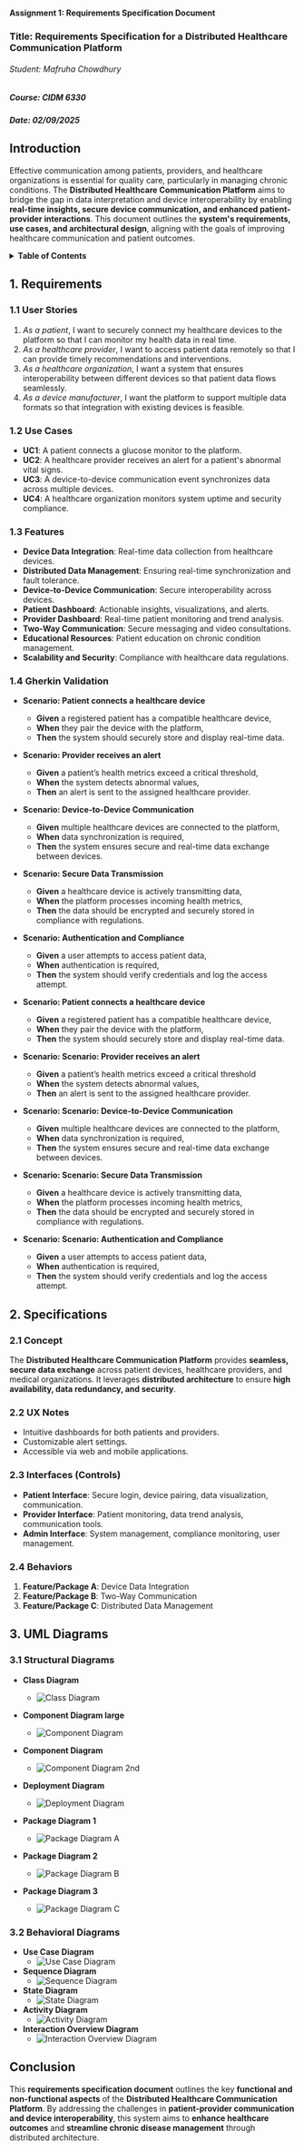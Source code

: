 ﻿#### Assignment 1: Requirements Specification Document

### Title: Requirements Specification for a Distributed Healthcare Communication Platform

###### Student: Mafruha Chowdhury
##### Course: CIDM 6330  
##### Date: 02/09/2025 

## Introduction
Effective communication among patients, providers, and healthcare organizations is essential for quality care, particularly in managing chronic conditions. The **Distributed Healthcare Communication Platform** aims to bridge the gap in data interpretation and device interoperability by enabling **real-time insights, secure device communication, and enhanced patient-provider interactions**. This document outlines the **system's requirements, use cases, and architectural design**, aligning with the goals of improving healthcare communication and patient outcomes.

<details>
  <summary><strong>Table of Contents</strong></summary>

1. [**Requirements Statements**](#1-requirements)
   - [User Stories](#11-user-stories)
   - [Use Cases](#12-use-cases)
   - [Features](#13-features)
   - [Gherkin Validation](#14-gherkin-validation)
2. [**Specifications**](#2-specifications)
   - [Concept](#21-concept)
   - [UX Notes](#22-ux-notes)
   - [Interfaces (Controls)](#23-interfaces-controls)
   - [Behaviors (Including UML Diagrams)](#24-behaviors)
3. [**UML Diagrams**](#3-uml-diagrams)
   - [Structural Diagrams](#31-structural-diagrams) | Containing the following diagrams
     - [Class Diagram](#class-diagram)
     - [Component Diagram](#component-diagram)
     - [Deployment Diagram](#deployment-diagram)
     - [Package Diagram](#package-diagram)
   - [Behavioral Diagrams](#32-behavioral-diagrams) |Containing the following diagrams
     - [Use Case Diagram](#use-case-diagram)
     - [Sequence Diagram](#sequence-diagram)
     - [State Diagram](#state-diagram)
     - [Activity Diagram](#activity-diagram)
     - [Interaction Overview Diagram](#interaction-overview-diagram)

</details>

## 1. Requirements
### 1.1 User Stories
1. *As a patient*, I want to securely connect my healthcare devices to the platform so that I can monitor my health data in real time.  
2. *As a healthcare provider*, I want to access patient data remotely so that I can provide timely recommendations and interventions.  
3. *As a healthcare organization*, I want a system that ensures interoperability between different devices so that patient data flows seamlessly.  
4. *As a device manufacturer*, I want the platform to support multiple data formats so that integration with existing devices is feasible.  

### 1.2 Use Cases
- **UC1**: A patient connects a glucose monitor to the platform.  
- **UC2**: A healthcare provider receives an alert for a patient's abnormal vital signs.  
- **UC3**: A device-to-device communication event synchronizes data across multiple devices.  
- **UC4**: A healthcare organization monitors system uptime and security compliance.  

### 1.3 Features
- **Device Data Integration**: Real-time data collection from healthcare devices.  
- **Distributed Data Management**: Ensuring real-time synchronization and fault tolerance.  
- **Device-to-Device Communication**: Secure interoperability across devices.  
- **Patient Dashboard**: Actionable insights, visualizations, and alerts.  
- **Provider Dashboard**: Real-time patient monitoring and trend analysis.  
- **Two-Way Communication**: Secure messaging and video consultations.  
- **Educational Resources**: Patient education on chronic condition management.  
- **Scalability and Security**: Compliance with healthcare data regulations.  

### 1.4 Gherkin Validation
- **Scenario: Patient connects a healthcare device**
  - **Given** a registered patient has a compatible healthcare device,
  - **When** they pair the device with the platform,
  - **Then** the system should securely store and display real-time data.

- **Scenario: Provider receives an alert**
  - **Given** a patient’s health metrics exceed a critical threshold,
  - **When** the system detects abnormal values,
  - **Then** an alert is sent to the assigned healthcare provider.

- **Scenario: Device-to-Device Communication**
  - **Given** multiple healthcare devices are connected to the platform,
  - **When** data synchronization is required,
  - **Then** the system ensures secure and real-time data exchange between devices.

- **Scenario: Secure Data Transmission**
  - **Given** a healthcare device is actively transmitting data,
  - **When** the platform processes incoming health metrics,
  - **Then** the data should be encrypted and securely stored in compliance with regulations.

- **Scenario: Authentication and Compliance**
  - **Given** a user attempts to access patient data,
  - **When** authentication is required,
  - **Then** the system should verify credentials and log the access attempt.
  
- **Scenario: Patient connects a healthcare device**
  - **Given**  a registered patient has a compatible healthcare device,
  - **When**  they pair the device with the platform, 
  - **Then** the system should securely store and display real-time data. 
  
- **Scenario: Scenario: Provider receives an alert**
  - **Given**  a patient’s health metrics exceed a critical threshold
  - **When**  the system detects abnormal values, 
  - **Then** an alert is sent to the assigned healthcare provider.

- **Scenario: Scenario: Device-to-Device Communication**
  - **Given** multiple healthcare devices are connected to the platform, 
  - **When**  data synchronization is required,  
  - **Then** the system ensures secure and real-time data exchange between devices. 
- **Scenario: Scenario: Secure Data Transmission**
  - **Given** a healthcare device is actively transmitting data,
  - **When**  the platform processes incoming health metrics,   
  - **Then** the data should be encrypted and securely stored in compliance with regulations.
- **Scenario: Scenario: Authentication and Compliance**
  - **Given** a user attempts to access patient data,
  - **When**  authentication is required,
  - **Then** the system should verify credentials and log the access attempt.  
 

## 2. Specifications
### 2.1 Concept
The **Distributed Healthcare Communication Platform** provides **seamless, secure data exchange** across patient devices, healthcare providers, and medical organizations. It leverages **distributed architecture** to ensure **high availability, data redundancy, and security**.  

### 2.2 UX Notes
- Intuitive dashboards for both patients and providers.  
- Customizable alert settings.  
- Accessible via web and mobile applications.  

### 2.3 Interfaces (Controls)
- **Patient Interface**: Secure login, device pairing, data visualization, communication.  
- **Provider Interface**: Patient monitoring, data trend analysis, communication tools.  
- **Admin Interface**: System management, compliance monitoring, user management.  

### 2.4 Behaviors
1. **Feature/Package A**: Device Data Integration 
2. **Feature/Package B**: Two-Way Communication 
3. **Feature/Package C**: Distributed Data Management 

## 3. UML Diagrams
### 3.1 Structural Diagrams
  - **Class Diagram**
    - ![Class Diagram](./UML_Diagrams/Class%20Diagram.png)
  - **Component Diagram large**
    - ![Component Diagram](./UML_Diagrams/Component%20Diagram.png)
  - **Component Diagram**
    - ![Component Diagram 2nd ](./UML_Diagrams/Component%20Diagram2nd.png)
  - **Deployment Diagram**
    - ![Deployment Diagram](./UML_Diagrams/Deployment%20Diagram.png)

  - **Package Diagram 1**
    - ![Package Diagram A](./UML_Diagrams/Feature_Package_A_Device_Data_Integration.png)

  - **Package Diagram 2**
     - ![Package Diagram B](./UML_Diagrams/Feature_Package_B_Two_Way_Communication.png)

   - **Package Diagram 3**
     - ![Package Diagram C](./UML_Diagrams/Feature_Package_C_Distributed_Data_Management.png)

### 3.2 Behavioral Diagrams
  - **Use Case Diagram**
    - ![Use Case Diagram](./UML_Diagrams/Usecase%20diagram.png)
  - **Sequence Diagram**
    - ![Sequence Diagram](./UML_Diagrams/Sequence%20Diagram.png)
  - **State Diagram**
    - ![State Diagram](./UML_Diagrams/StateDiagramVertical.png)
  - **Activity Diagram**
    - ![Activity Diagram](./UML_Diagrams/Activity%20Diagram.png)
  - **Interaction Overview Diagram**
    - ![Interaction Overview Diagram](./UML_Diagrams/Interaction%20Overview%20Diagram.png)

## Conclusion
This **requirements specification document** outlines the key **functional and non-functional aspects** of the **Distributed Healthcare Communication Platform**. By addressing the challenges in **patient-provider communication and device interoperability**, this system aims to **enhance healthcare outcomes** and **streamline chronic disease management** through distributed architecture. 
